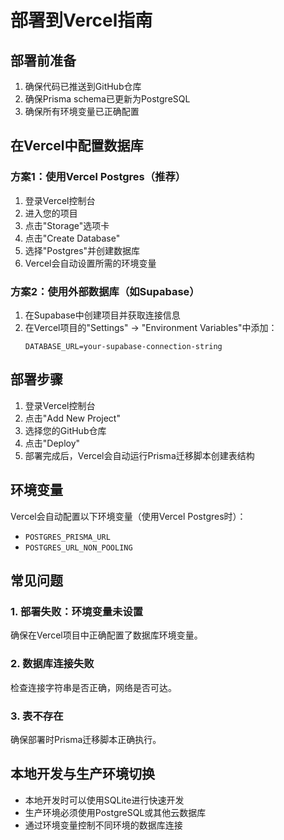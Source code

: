 # 部署到Vercel指南

## 部署前准备

1. 确保代码已推送到GitHub仓库
2. 确保Prisma schema已更新为PostgreSQL
3. 确保所有环境变量已正确配置

## 在Vercel中配置数据库

### 方案1：使用Vercel Postgres（推荐）

1. 登录Vercel控制台
2. 进入您的项目
3. 点击"Storage"选项卡
4. 点击"Create Database"
5. 选择"Postgres"并创建数据库
6. Vercel会自动设置所需的环境变量

### 方案2：使用外部数据库（如Supabase）

1. 在Supabase中创建项目并获取连接信息
2. 在Vercel项目的"Settings" -> "Environment Variables"中添加：
   ```
   DATABASE_URL=your-supabase-connection-string
   ```

## 部署步骤

1. 登录Vercel控制台
2. 点击"Add New Project"
3. 选择您的GitHub仓库
4. 点击"Deploy"
5. 部署完成后，Vercel会自动运行Prisma迁移脚本创建表结构

## 环境变量

Vercel会自动配置以下环境变量（使用Vercel Postgres时）：
- `POSTGRES_PRISMA_URL`
- `POSTGRES_URL_NON_POOLING`

## 常见问题

### 1. 部署失败：环境变量未设置
确保在Vercel项目中正确配置了数据库环境变量。

### 2. 数据库连接失败
检查连接字符串是否正确，网络是否可达。

### 3. 表不存在
确保部署时Prisma迁移脚本正确执行。

## 本地开发与生产环境切换

- 本地开发时可以使用SQLite进行快速开发
- 生产环境必须使用PostgreSQL或其他云数据库
- 通过环境变量控制不同环境的数据库连接